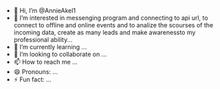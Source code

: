 - 👋 Hi, I’m @AnnieAkel1
- 👀 I’m interested in messenging program and connecting to api url, to connect to offline and online events and to analize the scourses of the incoming data, create as many leads and make awarenessto my professional ability...
- 🌱 I’m currently learning ...
- 💞️ I’m looking to collaborate on ...
- 📫 How to reach me ...
- 😄 Pronouns: ...
- ⚡ Fun fact: ...

<!---
AnnieAkel1/AnnieAkel1 is a ✨ special ✨ repository because its `README.md` (this file) appears on your GitHub profile.
You can click the Preview link to take a look at your changes.
--->
